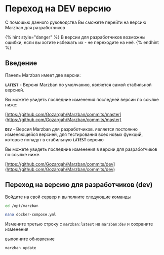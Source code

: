 # Переход на DEV  версию

С помощью данного руководства Вы сможете перейти на версию Marzban для разработчиков

{% hint style="danger" %}
В версии для разработчиков возможны ошибки, если вы хотите избежать их - не переходите на неё.
{% endhint %}

## Введение <a href="#intro" id="intro"></a>

Панель Marzban имеет две версии:

**`LATEST`** - Версия Marzban по умолчанию, является самой стабильной версией. &#x20;

Вы можете увидеть последние изменения последней версии по ссылке ниже:

[https://github.com/Gozargah/Marzban/commits/master](https://github.com/Gozargah/Marzban/commits/master)

**`DEV`** - Версия Marzban для разработчиков.  является постоянно изменяющейся версией, для тестирования всех новых функций, которые попадут в стабильную **`LATEST`** версию

Вы можете увидеть последние изменения в версии для разработчиков по ссылке ниже.

[https://github.com/Gozargah/Marzban/commits/dev](https://github.com/Gozargah/Marzban/commits/dev)

## Переход на версию для разработчиков (dev) <a href="#change-version" id="change-version"></a>

Войдите на свой сервер и выполните следующие команды

```bash
cd /opt/marzban
```

```bash
nano docker-compose.yml
```

Измените третью строку с `marzban:latest` на `marzban:dev`  и сохраните изменения

выполните обновление

```bash
marzban update 
```
